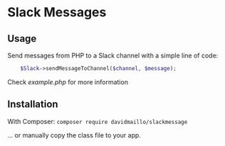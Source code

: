 
Slack Messages
=======

## Usage ##
Send messages from PHP to a Slack channel with a simple line of code:
```php
    $Slack->sendMessageToChannel($channel, $message);
```   
 Check *example.php* for more information

## Installation ##
With Composer:
 `composer require davidmaillo/slackmessage`

... or manually copy the class file to your app.
